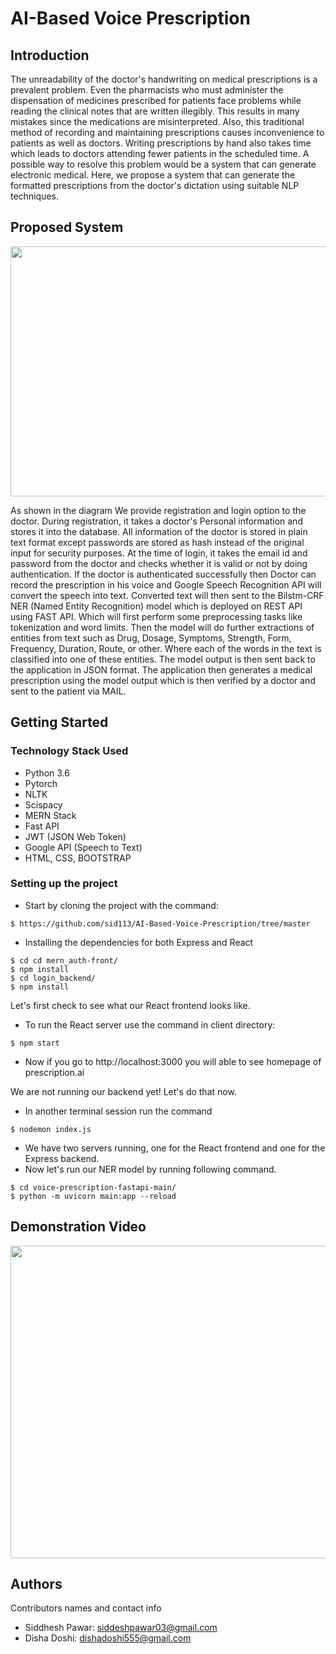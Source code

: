 # AI-Based Voice Prescription 
## Introduction 
The unreadability of the doctor's handwriting on medical prescriptions is a prevalent problem. Even the pharmacists who must administer the dispensation of medicines prescribed for patients face problems while reading the clinical notes that are written illegibly. This results in many mistakes since the medications are misinterpreted. Also, this traditional method of recording and maintaining prescriptions causes inconvenience to patients as well as doctors. Writing prescriptions by hand also takes time which leads to doctors attending fewer patients in the scheduled time. A possible way to resolve this problem would be a system that can generate electronic medical.
Here, we propose a system that can generate the formatted prescriptions from the doctor's dictation using suitable NLP techniques.

## Proposed System 

<img src="https://github.com/disha2000/AI-Based-Voice-Prescription-/blob/master/assets/architecture.png" width="900" height="400" />

As shown in the diagram We provide registration and login option to the doctor. During registration, it takes a doctor's Personal information and stores it into the database. All information of the doctor is stored in plain text format except passwords are stored as hash instead of the original input for security purposes. At the time of login, it takes the email id and password from the doctor and checks whether it is valid or not by doing authentication.
If the doctor is authenticated successfully then Doctor can record the prescription in his voice and Google Speech Recognition API will convert the speech into text. Converted text will then sent to the Bilstm-CRF NER (Named Entity Recognition) model which is deployed on REST API using FAST API. Which will first perform some preprocessing tasks like tokenization and word limits. Then the model will do further extractions of entities from text such as  Drug, Dosage, Symptoms, Strength, Form, Frequency, Duration, Route, or other. Where each of the words in the text is classified into one of these entities. 
The model output is then sent back to the application in JSON format. The application then generates a medical prescription using the model output which is then verified by a doctor and sent to the patient via MAIL.



## Getting Started

### Technology Stack Used 

* Python 3.6
* Pytorch
* NLTK
* Scispacy
* MERN Stack 
* Fast API
* JWT (JSON Web Token)
* Google API (Speech to Text)
* HTML,&nbsp;CSS,&nbsp;BOOTSTRAP

### Setting up the project 
* Start by cloning the project with the command:
```
$ https://github.com/sid113/AI-Based-Voice-Prescription/tree/master
```

* Installing the dependencies for both Express and React 
```
$ cd cd mern_auth-front/
$ npm install
$ cd login_backend/
$ npm install

```
Let's first check to see what our React frontend looks like.



* To run the React server use the command in client directory:

```
$ npm start
```

* Now if you go to http://localhost:3000 you will able to see homepage of prescription.ai

We are not running our backend yet! Let's do that now.
* In another terminal session run the command 
```
$ nodemon index.js 
```
* We have two servers running, one for the React frontend and one for the Express backend.
* Now let's run our NER model by running following command.
```
$ cd voice-prescription-fastapi-main/
$ python -m uvicorn main:app --reload
```

## Demonstration Video
<img src="https://github.com/disha2000/AI-Based-Voice-Prescription-/blob/master/assets/demo%20gif.gif" width="800" height="500" />



## Authors

Contributors names and contact info

* Siddhesh Pawar:&nbsp;siddeshpawar03@gmail.com <br>
* Disha Doshi:&nbsp;dishadoshi555@gmail.com



